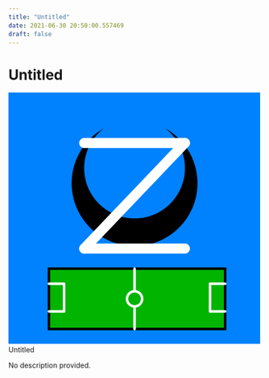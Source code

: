 ```yaml
---
title: "Untitled"
date: 2021-06-30 20:50:00.557469
draft: false
---
```


# Untitled

![Untitled](./images/a41f0d4d-da0e-11eb-8564-60f262b60b65.png)
Untitled



No description provided.